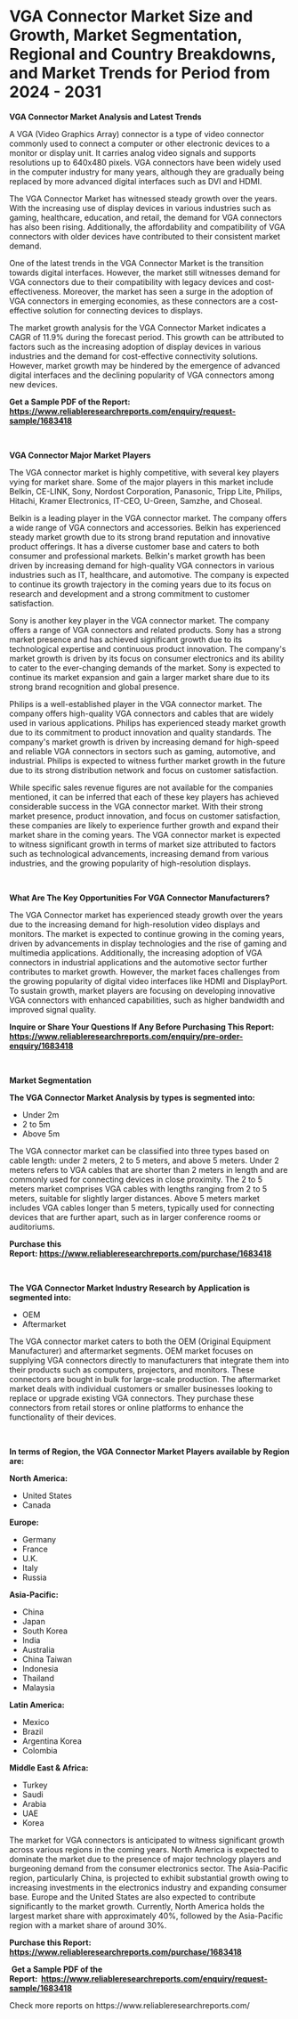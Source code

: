 <p><h1>VGA Connector Market Size and Growth, Market Segmentation, Regional and Country Breakdowns, and Market Trends for Period from 2024 -  2031</h1></p><p><strong>VGA Connector Market Analysis and Latest Trends</strong></p>
<p><p>A VGA (Video Graphics Array) connector is a type of video connector commonly used to connect a computer or other electronic devices to a monitor or display unit. It carries analog video signals and supports resolutions up to 640x480 pixels. VGA connectors have been widely used in the computer industry for many years, although they are gradually being replaced by more advanced digital interfaces such as DVI and HDMI.</p><p>The VGA Connector Market has witnessed steady growth over the years. With the increasing use of display devices in various industries such as gaming, healthcare, education, and retail, the demand for VGA connectors has also been rising. Additionally, the affordability and compatibility of VGA connectors with older devices have contributed to their consistent market demand.</p><p>One of the latest trends in the VGA Connector Market is the transition towards digital interfaces. However, the market still witnesses demand for VGA connectors due to their compatibility with legacy devices and cost-effectiveness. Moreover, the market has seen a surge in the adoption of VGA connectors in emerging economies, as these connectors are a cost-effective solution for connecting devices to displays.</p><p>The market growth analysis for the VGA Connector Market indicates a CAGR of 11.9% during the forecast period. This growth can be attributed to factors such as the increasing adoption of display devices in various industries and the demand for cost-effective connectivity solutions. However, market growth may be hindered by the emergence of advanced digital interfaces and the declining popularity of VGA connectors among new devices.</p></p>
<p><strong>Get a Sample PDF of the Report:&nbsp; <a href="https://www.reliableresearchreports.com/enquiry/request-sample/1683418">https://www.reliableresearchreports.com/enquiry/request-sample/1683418</a></strong></p>
<p>&nbsp;</p>
<p><strong>VGA Connector Major Market Players</strong></p>
<p><p>The VGA connector market is highly competitive, with several key players vying for market share. Some of the major players in this market include Belkin, CE-LINK, Sony, Nordost Corporation, Panasonic, Tripp Lite, Philips, Hitachi, Kramer Electronics, IT-CEO, U-Green, Samzhe, and Choseal.</p><p>Belkin is a leading player in the VGA connector market. The company offers a wide range of VGA connectors and accessories. Belkin has experienced steady market growth due to its strong brand reputation and innovative product offerings. It has a diverse customer base and caters to both consumer and professional markets. Belkin's market growth has been driven by increasing demand for high-quality VGA connectors in various industries such as IT, healthcare, and automotive. The company is expected to continue its growth trajectory in the coming years due to its focus on research and development and a strong commitment to customer satisfaction.</p><p>Sony is another key player in the VGA connector market. The company offers a range of VGA connectors and related products. Sony has a strong market presence and has achieved significant growth due to its technological expertise and continuous product innovation. The company's market growth is driven by its focus on consumer electronics and its ability to cater to the ever-changing demands of the market. Sony is expected to continue its market expansion and gain a larger market share due to its strong brand recognition and global presence.</p><p>Philips is a well-established player in the VGA connector market. The company offers high-quality VGA connectors and cables that are widely used in various applications. Philips has experienced steady market growth due to its commitment to product innovation and quality standards. The company's market growth is driven by increasing demand for high-speed and reliable VGA connectors in sectors such as gaming, automotive, and industrial. Philips is expected to witness further market growth in the future due to its strong distribution network and focus on customer satisfaction.</p><p>While specific sales revenue figures are not available for the companies mentioned, it can be inferred that each of these key players has achieved considerable success in the VGA connector market. With their strong market presence, product innovation, and focus on customer satisfaction, these companies are likely to experience further growth and expand their market share in the coming years. The VGA connector market is expected to witness significant growth in terms of market size attributed to factors such as technological advancements, increasing demand from various industries, and the growing popularity of high-resolution displays.</p></p>
<p>&nbsp;</p>
<p><strong>What Are The Key Opportunities For VGA Connector Manufacturers?</strong></p>
<p><p>The VGA Connector market has experienced steady growth over the years due to the increasing demand for high-resolution video displays and monitors. The market is expected to continue growing in the coming years, driven by advancements in display technologies and the rise of gaming and multimedia applications. Additionally, the increasing adoption of VGA connectors in industrial applications and the automotive sector further contributes to market growth. However, the market faces challenges from the growing popularity of digital video interfaces like HDMI and DisplayPort. To sustain growth, market players are focusing on developing innovative VGA connectors with enhanced capabilities, such as higher bandwidth and improved signal quality.</p></p>
<p><strong>Inquire or Share Your Questions If Any Before Purchasing This Report: <a href="https://www.reliableresearchreports.com/enquiry/pre-order-enquiry/1683418">https://www.reliableresearchreports.com/enquiry/pre-order-enquiry/1683418</a></strong></p>
<p>&nbsp;</p>
<p><strong>Market Segmentation</strong></p>
<p><strong>The VGA Connector Market Analysis by types is segmented into:</strong></p>
<p><ul><li>Under 2m</li><li>2 to 5m</li><li>Above 5m</li></ul></p>
<p><p>The VGA connector market can be classified into three types based on cable length: under 2 meters, 2 to 5 meters, and above 5 meters. Under 2 meters refers to VGA cables that are shorter than 2 meters in length and are commonly used for connecting devices in close proximity. The 2 to 5 meters market comprises VGA cables with lengths ranging from 2 to 5 meters, suitable for slightly larger distances. Above 5 meters market includes VGA cables longer than 5 meters, typically used for connecting devices that are further apart, such as in larger conference rooms or auditoriums.</p></p>
<p><strong>Purchase this Report:&nbsp;<a href="https://www.reliableresearchreports.com/purchase/1683418">https://www.reliableresearchreports.com/purchase/1683418</a></strong></p>
<p>&nbsp;</p>
<p><strong>The VGA Connector Market Industry Research by Application is segmented into:</strong></p>
<p><ul><li>OEM</li><li>Aftermarket</li></ul></p>
<p><p>The VGA connector market caters to both the OEM (Original Equipment Manufacturer) and aftermarket segments. OEM market focuses on supplying VGA connectors directly to manufacturers that integrate them into their products such as computers, projectors, and monitors. These connectors are bought in bulk for large-scale production. The aftermarket market deals with individual customers or smaller businesses looking to replace or upgrade existing VGA connectors. They purchase these connectors from retail stores or online platforms to enhance the functionality of their devices.</p></p>
<p>&nbsp;</p>
<p><strong>In terms of Region, the VGA Connector Market Players available by Region are:</strong></p>
<p>
    <p> <strong> North America: </strong>
        <ul>
            <li>United States</li>
            <li>Canada</li>
        </ul>
        </p> 
    <p> <strong> Europe: </strong>
        <ul>
            <li>Germany</li>
            <li>France</li>
            <li>U.K.</li>
            <li>Italy</li>
            <li>Russia</li>
        </ul>
        </p> 
    <p> <strong> Asia-Pacific: </strong>
        <ul>
            <li>China</li>
            <li>Japan</li>
            <li>South Korea</li>
            <li>India</li>
            <li>Australia</li>
            <li>China Taiwan</li>
            <li>Indonesia</li>
            <li>Thailand</li>
            <li>Malaysia</li>
        </ul>
        </p> 
    <p> <strong> Latin America: </strong>
        <ul>
            <li>Mexico</li>
            <li>Brazil</li>
            <li>Argentina Korea</li>
            <li>Colombia</li>
        </ul>
        </p> 
    <p> <strong> Middle East & Africa: </strong>
        <ul>
            <li>Turkey</li>
            <li>Saudi</li>
            <li>Arabia</li>
            <li>UAE</li>
            <li>Korea</li>
        </ul>
    </p>
    </p>
<p><p>The market for VGA connectors is anticipated to witness significant growth across various regions in the coming years. North America is expected to dominate the market due to the presence of major technology players and burgeoning demand from the consumer electronics sector. The Asia-Pacific region, particularly China, is projected to exhibit substantial growth owing to increasing investments in the electronics industry and expanding consumer base. Europe and the United States are also expected to contribute significantly to the market growth. Currently, North America holds the largest market share with approximately 40%, followed by the Asia-Pacific region with a market share of around 30%.</p></p>
<p><strong>Purchase this Report: <a href="https://www.reliableresearchreports.com/purchase/1683418">https://www.reliableresearchreports.com/purchase/1683418</a></strong></p>
<p>&nbsp;<strong>Get a Sample PDF of the Report:&nbsp;&nbsp;<a href="https://www.reliableresearchreports.com/enquiry/request-sample/1683418">https://www.reliableresearchreports.com/enquiry/request-sample/1683418</a></strong></p>
<p><strong></strong></p>
<p>Check more reports on https://www.reliableresearchreports.com/</p>
